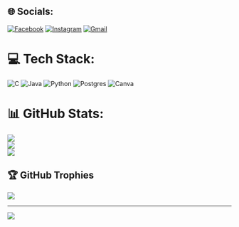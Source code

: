 
## 🌐 Socials:
[![Facebook](https://img.shields.io/badge/Facebook-%231877F2.svg?logo=Facebook&logoColor=white)](https://facebook.com/abriel.cardosodeavelar) [![Instagram](https://img.shields.io/badge/Instagram-%23E4405F.svg?logo=Instagram&logoColor=white)](https://instagram.com/_gabrcda) [![Gmail](https://img.shields.io/badge/Gmail-D14836?style=for-the-badge&logo=gmail&logoColor=white)](mailto:gabri22kocebrac@gmail.com)

# 💻 Tech Stack:
![C](https://img.shields.io/badge/c-%2300599C.svg?style=for-the-badge&logo=c&logoColor=white) ![Java](https://img.shields.io/badge/java-%23ED8B00.svg?style=for-the-badge&logo=java&logoColor=white) ![Python](https://img.shields.io/badge/python-3670A0?style=for-the-badge&logo=python&logoColor=ffdd54) ![Postgres](https://img.shields.io/badge/postgres-%23316192.svg?style=for-the-badge&logo=postgresql&logoColor=white) ![Canva](https://img.shields.io/badge/Canva-%2300C4CC.svg?style=for-the-badge&logo=Canva&logoColor=white)
# 📊 GitHub Stats:
![](https://github-readme-stats.vercel.app/api?username=gabrcda&theme=blue-green&hide_border=false&include_all_commits=true&count_private=true)<br/>
![](https://github-readme-streak-stats.herokuapp.com/?user=gabrcda&theme=blue-green&hide_border=false)<br/>
![](https://github-readme-stats.vercel.app/api/top-langs/?username=gabrcda&theme=blue-green&hide_border=false&include_all_commits=true&count_private=true&layout=compact)

## 🏆 GitHub Trophies
![](https://github-profile-trophy.vercel.app/?username=gabrcda&theme=radical&no-frame=false&no-bg=false&margin-w=4)

---
[![](https://visitcount.itsvg.in/api?id=gabrcda&icon=0&color=0)](https://visitcount.itsvg.in)

<!-- Proudly created with GPRM ( https://gprm.itsvg.in ) -->
